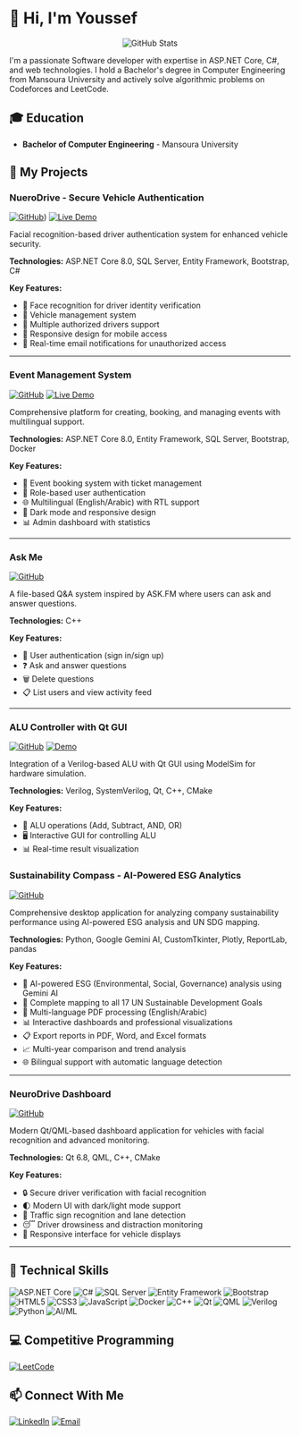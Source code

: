 # 👋 Hi, I'm Youssef

<div align="center">
  <img src="https://github-readme-stats.vercel.app/api?username=youssef47048&show_icons=true&theme=radical" alt="GitHub Stats" />
</div>

I'm a passionate Software developer with expertise in ASP.NET Core, C#, and web technologies. I hold a Bachelor's degree in Computer Engineering from Mansoura University and actively solve algorithmic problems on Codeforces and LeetCode.

## 🎓 Education
- **Bachelor of Computer Engineering** - Mansoura University

## 🚀 My Projects

### NueroDrive - Secure Vehicle Authentication
[![GitHub](https://img.shields.io/badge/GitHub-View_Repository-blue?style=for-the-badge&logo=github)](https://github.com/youssef47048/NEURODRIVE-WEB-APP/tree/main))
[![Live Demo](https://img.shields.io/badge/Live_Demo-Visit_Site-blue?style=for-the-badge&logo=microsoft-edge)](https://neurodrive.runasp.net/)

Facial recognition-based driver authentication system for enhanced vehicle security.

**Technologies:** ASP.NET Core 8.0, SQL Server, Entity Framework, Bootstrap, C#

**Key Features:**
- 🔐 Face recognition for driver identity verification
- 🚗 Vehicle management system
- 👥 Multiple authorized drivers support
- 📱 Responsive design for mobile access
- 📧 Real-time email notifications for unauthorized access

---


### Event Management System
[![GitHub](https://img.shields.io/badge/GitHub-View_Repository-blue?style=for-the-badge&logo=github)](https://github.com/youssef47048/ATC_01021547048)
[![Live Demo](https://img.shields.io/badge/Live_Demo-Visit_Site-blue?style=for-the-badge&logo=microsoft-edge)](https://eventu.runasp.net/)

Comprehensive platform for creating, booking, and managing events with multilingual support.

**Technologies:** ASP.NET Core 8.0, Entity Framework, SQL Server, Bootstrap, Docker

**Key Features:**
- 🎫 Event booking system with ticket management
- 👤 Role-based user authentication
- 🌐 Multilingual (English/Arabic) with RTL support
- 🌙 Dark mode and responsive design
- 📊 Admin dashboard with statistics

---

### Ask Me
[![GitHub](https://img.shields.io/badge/GitHub-View_Repository-blue?style=for-the-badge&logo=github)](https://github.com/youssef47048/Ask-Me-)

A file-based Q&A system inspired by ASK.FM where users can ask and answer questions.

**Technologies:** C++

**Key Features:**
- 👤 User authentication (sign in/sign up)
- ❓ Ask and answer questions
- 🗑️ Delete questions
- 📋 List users and view activity feed

---

### ALU Controller with Qt GUI
[![GitHub](https://img.shields.io/badge/GitHub-View_Repository-blue?style=for-the-badge&logo=github)](https://github.com/youssef47048/ALU-With-GUI-Application)
[![Demo](https://img.shields.io/badge/Demo-Watch_Video-red?style=for-the-badge&logo=youtube)](https://youssef47048.github.io/ALU-With-GUI-Application/)

Integration of a Verilog-based ALU with Qt GUI using ModelSim for hardware simulation.

**Technologies:** Verilog, SystemVerilog, Qt, C++, CMake

**Key Features:**
- 🧮 ALU operations (Add, Subtract, AND, OR)
- 🖥️ Interactive GUI for controlling ALU
- 📊 Real-time result visualization


### Sustainability Compass - AI-Powered ESG Analytics
[![GitHub](https://img.shields.io/badge/GitHub-View_Repository-blue?style=for-the-badge&logo=github)](https://github.com/youssef47048/Sustainability-Compass)

Comprehensive desktop application for analyzing company sustainability performance using AI-powered ESG analysis and UN SDG mapping.

**Technologies:** Python, Google Gemini AI, CustomTkinter, Plotly, ReportLab, pandas

**Key Features:**
- 🤖 AI-powered ESG (Environmental, Social, Governance) analysis using Gemini AI
- 🎯 Complete mapping to all 17 UN Sustainable Development Goals
- 📄 Multi-language PDF processing (English/Arabic)
- 📊 Interactive dashboards and professional visualizations
- 📋 Export reports in PDF, Word, and Excel formats
- 📈 Multi-year comparison and trend analysis
- 🌐 Bilingual support with automatic language detection

---

### NeuroDrive Dashboard
[![GitHub](https://img.shields.io/badge/GitHub-View_Repository-blue?style=for-the-badge&logo=github)](https://github.com/neurodrrive/gui)


Modern Qt/QML-based dashboard application for vehicles with facial recognition and advanced monitoring.

**Technologies:** Qt 6.8, QML, C++, CMake

**Key Features:**
- 🔒 Secure driver verification with facial recognition
- 🌓 Modern UI with dark/light mode support
- 🚦 Traffic sign recognition and lane detection
- 😴 Driver drowsiness and distraction monitoring
- 📱 Responsive interface for vehicle displays

---

## 💼 Technical Skills

![ASP.NET Core](https://img.shields.io/badge/ASP.NET_Core-512BD4?style=for-the-badge&logo=dotnet&logoColor=white)
![C#](https://img.shields.io/badge/C%23-239120?style=for-the-badge&logo=c-sharp&logoColor=white)
![SQL Server](https://img.shields.io/badge/SQL_Server-CC2927?style=for-the-badge&logo=microsoft-sql-server&logoColor=white)
![Entity Framework](https://img.shields.io/badge/Entity_Framework-512BD4?style=for-the-badge&logo=dotnet&logoColor=white)
![Bootstrap](https://img.shields.io/badge/Bootstrap-7952B3?style=for-the-badge&logo=bootstrap&logoColor=white)
![HTML5](https://img.shields.io/badge/HTML5-E34F26?style=for-the-badge&logo=html5&logoColor=white)
![CSS3](https://img.shields.io/badge/CSS3-1572B6?style=for-the-badge&logo=css3&logoColor=white)
![JavaScript](https://img.shields.io/badge/JavaScript-F7DF1E?style=for-the-badge&logo=javascript&logoColor=black)
![Docker](https://img.shields.io/badge/Docker-2496ED?style=for-the-badge&logo=docker&logoColor=white)
![C++](https://img.shields.io/badge/C++-00599C?style=for-the-badge&logo=c%2B%2B&logoColor=white)
![Qt](https://img.shields.io/badge/Qt-41CD52?style=for-the-badge&logo=qt&logoColor=white)
![QML](https://img.shields.io/badge/QML-3C8A3F?style=for-the-badge&logo=qt&logoColor=white)
![Verilog](https://img.shields.io/badge/Verilog-8A2BE2?style=for-the-badge)
![Python](https://img.shields.io/badge/Python-3776AB?style=for-the-badge&logo=python&logoColor=white)
![AI/ML](https://img.shields.io/badge/AI%2FML-FF6F00?style=for-the-badge&logo=tensorflow&logoColor=white)

## 💻 Competitive Programming

 
[![LeetCode](https://img.shields.io/badge/LeetCode-Profile-FFA116?style=for-the-badge&logo=leetcode&logoColor=white)](https://leetcode.com/u/01021547048y/)

## 📫 Connect With Me

[![LinkedIn](https://img.shields.io/badge/LinkedIn-Connect-blue?style=for-the-badge&logo=linkedin)](https://www.linkedin.com/in/youssef-abdul-sattar-a793571b5/)
[![Email](https://img.shields.io/badge/Email-Contact_Me-red?style=for-the-badge&logo=gmail)](youssef.mohamed.47048@gmail.com)
